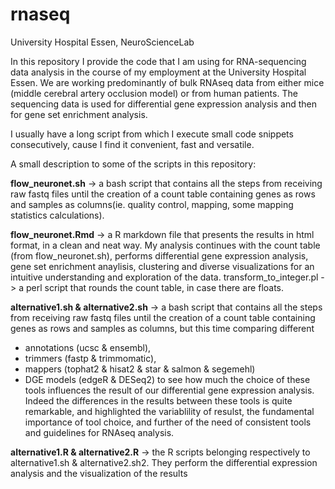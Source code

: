 # rnaseq
University Hospital Essen, NeuroScienceLab

In this repository I provide the code that I am using for RNA-sequencing data analysis in the course of my employment at the University Hospital Essen. We are working predominantly of bulk RNAseq data from either mice (middle cerebral artery occlusion model) or from human patients. The sequencing data is used for differential gene expression analysis and then for gene set enrichment analysis. 

I usually have a long script from which I execute small code snippets consecutively, cause I find it convenient, fast and versatile. 

A small description to some of the scripts in this repository: 

**flow_neuronet.sh** -> a bash script that contains all the steps from receiving raw fastq files until the creation of a count table containing genes as rows and samples as columns(ie. quality control, mapping, some mapping statistics calculations).

**flow_neuronet.Rmd** -> a R markdown file that presents the results in html format, in a clean and neat way. My analysis continues with the count table (from flow_neuronet.sh), performs differential gene expression analysis, gene set enrichment anaylisis, clustering and diverse visualizations for an intuitive understanding and exploration of the data. 
transform_to_integer.pl -> a perl script that rounds the count table, in case there are floats. 

**alternative1.sh & alternative2.sh** -> a bash script that contains all the steps from receiving raw fastq files until the creation of a count table containing genes as rows and samples as columns, but this time comparing different 
- annotations (ucsc & ensembl),
- trimmers (fastp & trimmomatic),
- mappers (tophat2 & hisat2 & star & salmon & segemehl)
- DGE models (edgeR & DESeq2)
to see how much the choice of these tools influences the result of our differential gene expression analysis. Indeed the differences in the results between these tools is quite remarkable, and highlighted the variablility of resulst, the fundamental importance of tool choice, and further of the need of consistent tools and guidelines for RNAseq analysis.

**alternative1.R & alternative2.R** -> the R scripts belonging respectively to alternative1.sh & alternative2.sh2. They perform the differential expression analysis and the visualization of the results 
